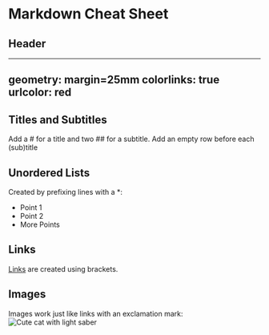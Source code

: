 # Markdown Cheat Sheet

## Header
---
geometry: margin=25mm
colorlinks: true
urlcolor: red
---

## Titles and Subtitles
Add a # for a title and two ## for a subtitle. Add an empty row before each (sub)title

## Unordered Lists
Created by prefixing lines with a *:

* Point 1
* Point 2
* More Points

## Links
[Links](https://www.github.com) are created using brackets.

## Images
Images work just like links with an exclamation mark:
![Cute cat with light saber](https://static.vecteezy.com/system/resources/previews/023/957/619/non_2x/dark-side-jedi-cat-holding-red-light-saber-illustration-generative-ai-free-photo.jpg)